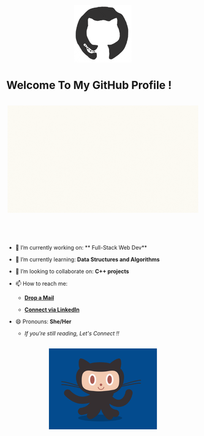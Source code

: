<div align="center">
<img src="https://github.com/shuchita1505/shuchita1505/blob/main/gith.gif" alt="GitHub Logo" width="150" height="150" />
</div>

# Welcome To My GitHub Profile !

<br/>
<div align="center">
<img src="https://github.com/shuchita1505/shuchita1505/blob/main/coderman.gif" alt="shuchita typer width="690" height="280" />
</div>
<br/>



<br/><br/>

- 🔭 I’m currently working on: ** Full-Stack Web Dev**

- 🌱 I’m currently learning: **Data Structures and Algorithms**




- 👯 I’m looking to collaborate on: **C++ projects**

- 📫 How to reach me:

    * [**Drop a Mail**](mailto:shuchitabhutani15@gmail.com)

    * [**Connect via LinkedIn**](https://www.linkedin.com/in/shuchita-bhutani-69b882200/)
  
- 😄 Pronouns: **She/Her**
    
    * *If you're still reading, Let's Connect !!*
    
<br/>
<div align="center">
<img src="https://github.com/shuchita1505/shuchita1505/blob/main/connect.gif" alt="shuchita typer width="211" height="211" />
</div>
<br/>
